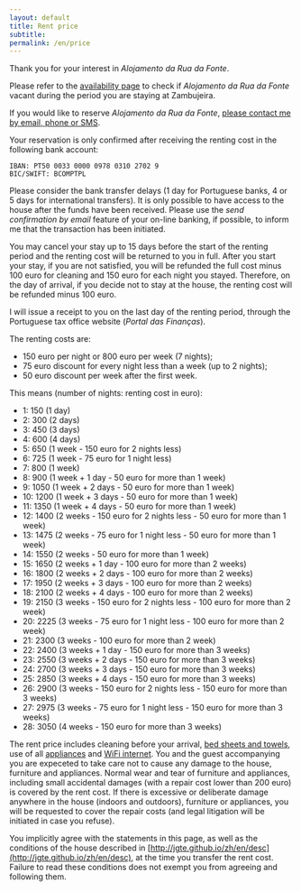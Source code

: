 ```yaml
---
layout: default
title: Rent price
subtitle:
permalink: /en/price
---
```


Thank you for your interest in *Alojamento da Rua da Fonte*.

Please refer to the [availability page](http://jgte.github.io/zambujeira/en/#disponibilidade) to check if *Alojamento da Rua da Fonte* vacant during the period you are staying at Zambujeira.

If you would like to reserve *Alojamento da Rua da Fonte*, [please contact me by email, phone or SMS](http://jgte.github.io/zh/en/intro#house-contacts).

Your reservation is only confirmed after receiving the renting cost in the following bank account:

    IBAN: PT50 0033 0000 0978 0310 2702 9
    BIC/SWIFT: BCOMPTPL

Please consider the bank transfer delays (1 day for Portuguese banks, 4 or 5 days for international transfers). It is only possible to have access to the house after the funds have been received. Please use the *send confirmation by email* feature of your on-line banking, if possible, to inform me that the transaction has been initiated.

You may cancel your stay up to 15 days before the start of the renting period and the renting cost will be returned to you in full. After you start your stay, if you are not satisfied, you will be refunded the full cost minus 100 euro for cleaning and 150 euro for each night you stayed. Therefore, on the day of arrival, if you decide not to stay at the house, the renting cost will be refunded minus 100 euro.

I will issue a receipt to you on the last day of the renting period, through the Portuguese tax office website (*Portal das Finanças*).

The renting costs are:
- 150 euro per night or 800 euro per week (7 nights);
- 75 euro discount for every night less than a week (up to 2 nights);
- 50 euro discount per week after the first week.

This means (number of nights: renting cost in euro):
- 1: 150 (1 day)
- 2: 300 (2 days)
- 3: 450 (3 days)
- 4: 600 (4 days)
- 5: 650 (1 week - 150 euro for 2 nights less)
- 6: 725 (1 week - 75 euro for 1 night less)
- 7: 800 (1 week)
- 8: 900 (1 week + 1 day - 50 euro for more than 1 week)
- 9: 1050 (1 week + 2 days - 50 euro for more than 1 week)
- 10: 1200 (1 week + 3 days - 50 euro for more than 1 week)
- 11: 1350 (1 week + 4 days - 50 euro for more than 1 week)
- 12: 1400 (2 weeks - 150 euro for 2 nights less - 50 euro for more than 1 week)
- 13: 1475 (2 weeks - 75 euro for 1 night less - 50 euro for more than 1 week)
- 14: 1550 (2 weeks - 50 euro for more than 1 week)
- 15: 1650 (2 weeks + 1 day - 100 euro for more than 2 weeks)
- 16: 1800 (2 weeks + 2 days - 100 euro for more than 2 weeks)
- 17: 1950 (2 weeks + 3 days - 100 euro for more than 2 weeks)
- 18: 2100 (2 weeks + 4 days - 100 euro for more than 2 weeks)
- 19: 2150 (3 weeks - 150 euro for 2 nights less - 100 euro for more than 2 week)
- 20: 2225 (3 weeks - 75 euro for 1 night less - 100 euro for more than 2 week)
- 21: 2300 (3 weeks - 100 euro for more than 2 week)
- 22: 2400 (3 weeks + 1 day - 150 euro for more than 3 weeks)
- 23: 2550 (3 weeks + 2 days - 150 euro for more than 3 weeks)
- 24: 2700 (3 weeks + 3 days - 150 euro for more than 3 weeks)
- 25: 2850 (3 weeks + 4 days - 150 euro for more than 3 weeks)
- 26: 2900 (3 weeks - 150 euro for 2 nights less - 150 euro for more than 3 weeks)
- 27: 2975 (3 weeks - 75 euro for 1 night less - 150 euro for more than 3 weeks)
- 28: 3050 (4 weeks - 150 euro for more than 3 weeks)

The rent price includes cleaning before your arrival, [bed sheets and towels](http://jgte.github.io/zh/en/desc#bed-sheets-and-towels), use of all [appliances](http://jgte.github.io/zh/en/desc#appliances) and [WiFi internet](http://jgte.github.io/zh/en/desc#wifi-internet). You and the guest accompanying you are expeceted to take care not to cause any damage to the house, furniture and appliances. Normal wear and tear of furniture and appliances, including small accidental damages (with a repair cost lower than 200 euro) is covered by the rent cost. If there is excessive or deliberate damage anywhere in the house (indoors and outdoors), furniture or appliances, you will be requested to cover the repair costs (and legal litigation will be initiated in case you refuse).

You implicitly agree with the statements in this page, as well as the conditions of the house described in [http://jgte.github.io/zh/en/desc](http://jgte.github.io/zh/en/desc), at the time you transfer the rent cost. Failure to read these conditions does not exempt you from agreeing and following them.